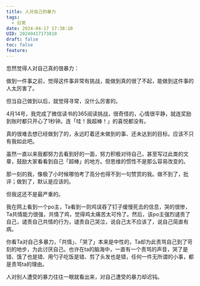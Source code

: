 ```yaml
---
title: 人对自己的暴力
tags:
  - 日常
date: 2024-04-17 17:38:10
UID: 20240417173810
draft: false
toc: false
feature:
---
```

忽然觉得人对自己真的很暴力：

做到一件事之前，觉得这件事非常有挑战，能做到真的很了不起，能做到这件事的人太厉害了。

但当自己做到以后，就觉得寻常，没什么厉害的。

4月14号，我完成了微信读书的365阅读挑战，很奇怪的，心情很平静，就连奖励到账时都只开心了1秒钟。连「哇！我超棒！」的喜悦都没有。

真的很难去想已经做到了的，永远盯着还未做到的事、还未达到的目标。应该不只有我如此吧。

虽然一直以来我都努力去看到好的一面，努力积极对待自己，甚至写过此类的文章，鼓励大家看看到自己「超棒」的地方。但思维的惯性不是那么容易改变的。

那一刻的我，像极了小时候哪怕考了高分也得不到一句赞赏的我。做不到了，批评；做到了，默认是应该的。

但我这还不是最严重的。

我在网上看到一个po主，Ta看到一则鸡误吞了钉子缓慢死去的信息，哭的很惨，Ta共情能力很强，共情了鸡，觉得鸡太痛苦太可怜了。然后，该po主强烈谴责了自己，谴责自己共情的行为，谴责自己哭泣，说自己太不应该了，说自己简直有病。

你看Ta对自己多暴力，「共情」、「哭了」本来是中性的，Ta却为此责骂自己到了苛刻的地步，为此讨厌自己。也许在ta的脑海中，一直有一个责骂的声音，哭了是错、饿了也是错、用勺子吃饭是错、剪了头发也是错，任何一件无所谓的小事，都是责骂ta的理由。

人对别人遭受的暴力往往一眼就看出来，对自己遭受的暴力却迟钝。